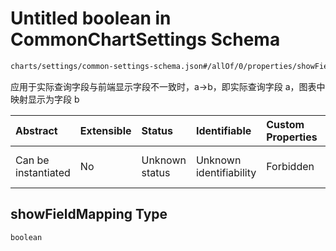 # Untitled boolean in CommonChartSettings Schema

```txt
charts/settings/common-settings-schema.json#/allOf/0/properties/showFieldMapping
```

应用于实际查询字段与前端显示字段不一致时，a→b，即实际查询字段 a，图表中映射显示为字段 b

| Abstract            | Extensible | Status         | Identifiable            | Custom Properties | Additional Properties | Access Restrictions | Defined In                                                                                                 |
| :------------------ | :--------- | :------------- | :---------------------- | :---------------- | :-------------------- | :------------------ | :--------------------------------------------------------------------------------------------------------- |
| Can be instantiated | No         | Unknown status | Unknown identifiability | Forbidden         | Allowed               | none                | [common-settings-schema.json\*](../out/charts/settings/common-settings-schema.json "open original schema") |

## showFieldMapping Type

`boolean`
